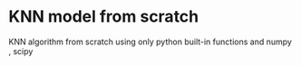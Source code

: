 # KNN model from scratch
KNN algorithm from scratch using only python built-in functions and numpy , scipy
